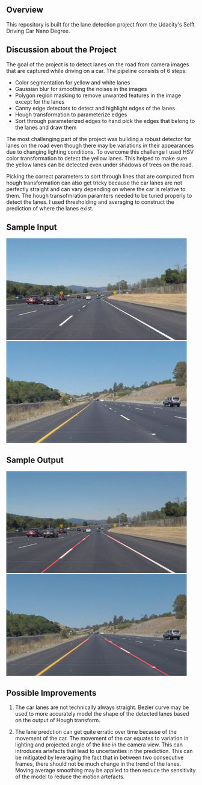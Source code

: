 **Overview**
---

This repository is built for the lane detection project from the Udacity's Selft Driving Car Nano Degree.

**Discussion about the Project**
--

The goal of the project is to detect lanes on the road from camera images that are captured while driving on a car. The pipeline consists of 6 steps:

* Color segmentation for yellow and white lanes
* Gaussian blur for smoothing the noises in the images
* Polygon region masking to remove unwanted features in the image except for the lanes
* Canny edge detectors to detect and highlight edges of the lanes
* Hough transformation to parameterize edges 
* Sort through parameterized edges to hand pick the edges that belong to the lanes and draw them

The most challenging part of the project was building a robust detector for lanes on the road even though there may be variations in their appearances due to changing lighting conditions. To overcome this challenge I used HSV color transformation to detect the yellow lanes. This helped to make sure the yellow lanes can be detected even under shadows of trees on the road.

Picking the correct parameters to sort through lines that are computed from hough transformation can also get tricky because the car lanes are not perfectly straight and can vary depending on where the car is relative to them. The hough transofmration paramters needed to be tuned properly to detect the lanes. I used thresholding and averaging to construct the prediction of where the lanes exist.

**Sample Input**
--
<img src="test_images/solidWhiteCurve.jpg" width="480" alt="Input Image 1" />
<img src="test_images/solidYellowCurve.jpg" width="480" alt="Input Image 2" />

**Sample Output**
--
<img src="solidWhiteCurve_detected.jpg" width="480" alt="Output Image 1" />
<img src="solidYellowCurve_detected.jpg" width="480" alt="Output Image 2" />

**Possible Improvements**
--
1. The car lanes are not technically always straight. Bezier curve may be used to more accurately model the shape of the detected lanes based on the output of Hough transform.

2. The lane predction can get quite erratic over time because of the movement of the car. The movement of the car equates to variation in lighting and projected angle of the line in the camera view. This can introduces artefacts that lead to uncertanties in the prediction. This can be mitigated by leveraging the fact that in between two consecutive frames, there should not be much change in the trend of the lanes. Moving average smoothing may be applied to then reduce the sensitivity of the model to reduce the motion artefacts.


